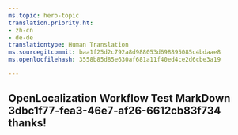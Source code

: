 ```yaml
---
ms.topic: hero-topic
translation.priority.ht:
- zh-cn
- de-de
translationtype: Human Translation
ms.sourcegitcommit: baa1f25d2c792a8d988053d698895085c4bdaae8
ms.openlocfilehash: 3558b85d85e630af681a11f40ed4ce2d6cbe3a19

---
```

## OpenLocalization Workflow Test MarkDown 3dbc1f77-fea3-46e7-af26-6612cb83f734 thanks!



<!--HONumber=Jul16_HO2-->


